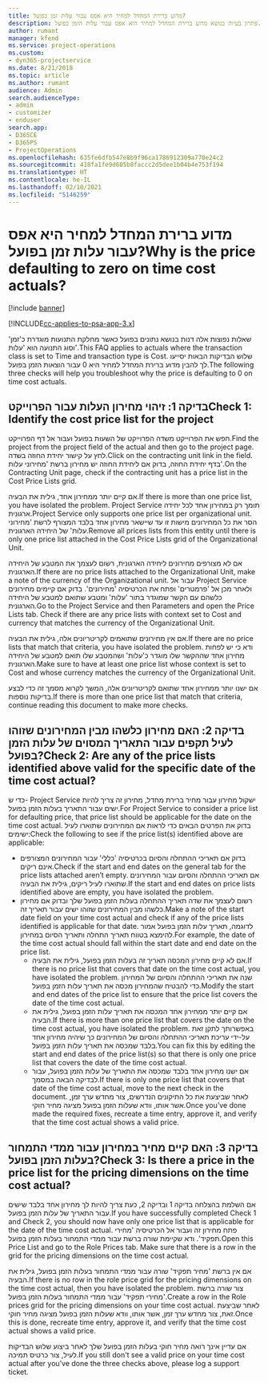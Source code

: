 ```yaml
---
title: מדוע ברירת המחדל למחיר היא אפס עבור עלות זמן בפועל?
description: פתרון בעיות בנושא מדוע ברירת המחדל למחיר היא אפס עבור עלות הזמן בפועל.
author: rumant
manager: kfend
ms.service: project-operations
ms.custom:
- dyn365-projectservice
ms.date: 8/21/2018
ms.topic: article
ms.author: rumant
audience: Admin
search.audienceType:
- admin
- customizer
- enduser
search.app:
- D365CE
- D365PS
- ProjectOperations
ms.openlocfilehash: 635fe6dfb547e8b9f96ca1786912309a770e24c2
ms.sourcegitcommit: 418fa1fe9d605b8faccc2d5dee1b04b4e753f194
ms.translationtype: HT
ms.contentlocale: he-IL
ms.lasthandoff: 02/10/2021
ms.locfileid: "5146259"
---
```

# <a name="why-is-the-price-defaulting-to-zero-on-time-cost-actuals"></a><span data-ttu-id="e2a94-103">מדוע ברירת המחדל למחיר היא אפס עבור עלות זמן בפועל?</span><span class="sxs-lookup"><span data-stu-id="e2a94-103">Why is the price defaulting to zero on time cost actuals?</span></span>

[!include [banner](../includes/psa-now-project-operations.md)]

[!INCLUDE[cc-applies-to-psa-app-3.x](../includes/cc-applies-to-psa-app-3x.md)]

<span data-ttu-id="e2a94-104">שאלות נפוצות אלה דנות בנושא נתונים בפועל כאשר מחלקת התנועות מוגדרת כ'זמן' וסוג התנועה הוא 'עלות'.</span><span class="sxs-lookup"><span data-stu-id="e2a94-104">This FAQ applies to actuals where the transaction class is set to Time and transaction type is Cost.</span></span> <span data-ttu-id="e2a94-105">שלוש הבדיקות הבאות יסייעו לך להבין מדוע ברירת המחדל למחיר היא 0 עבור הוצאות הזמן בפועל.</span><span class="sxs-lookup"><span data-stu-id="e2a94-105">The following three checks will help you troubleshoot why the price is defaulting to 0 on time cost actuals.</span></span>
 
## <a name="check-1-identify-the-cost-price-list-for-the-project"></a><span data-ttu-id="e2a94-106">בדיקה 1: זיהוי מחירון העלות עבור הפרוייקט</span><span class="sxs-lookup"><span data-stu-id="e2a94-106">Check 1: Identify the cost price list for the project</span></span>

<span data-ttu-id="e2a94-107">חפש את הפרוייקט משדה הפרוייקט של השעות בפועל ועבור אל דף הפרוייקט.</span><span class="sxs-lookup"><span data-stu-id="e2a94-107">Find the project from the project field of the actual and then go to the project page.</span></span> <span data-ttu-id="e2a94-108">לחץ על קישור יחידת החוזה בשדה.</span><span class="sxs-lookup"><span data-stu-id="e2a94-108">Click on the contracting unit link in the field.</span></span> <span data-ttu-id="e2a94-109">בדף יחידת החוזה, בדוק אם ליחידת החוזה יש מחירון ברשת 'מחירוני עלות'.</span><span class="sxs-lookup"><span data-stu-id="e2a94-109">On the Contracting Unit page, check if the contracting unit has a price list in the Cost Price Lists grid.</span></span>

<span data-ttu-id="e2a94-110">אם קיים יותר ממחירון אחד, גילית את הבעיה.</span><span class="sxs-lookup"><span data-stu-id="e2a94-110">If there is more than one price list, you have isolated the problem.</span></span> <span data-ttu-id="e2a94-111">Project Service תומך רק במחירון אחד לכל יחידה ארגונית.</span><span class="sxs-lookup"><span data-stu-id="e2a94-111">Project Service only supports one price list per organizational unit.</span></span> <span data-ttu-id="e2a94-112">הסר את כל המחירונים מישות זו עד שיישאר מחירון אחד בלבד המצורף לרשת 'מחירוני עלות' של היחידה הארגונית.</span><span class="sxs-lookup"><span data-stu-id="e2a94-112">Remove all prices lists from this entity until there is only one price list attached in the Cost Price Lists grid of the Organizational Unit.</span></span>

<span data-ttu-id="e2a94-113">אם לא מצורפים מחירונים ליחידה הארגונית, רשום לעצמך את המטבע של היחידה הארגונית.</span><span class="sxs-lookup"><span data-stu-id="e2a94-113">If there are no price lists attached to the Organizational Unit, make a note of the currency of the Organizational unit.</span></span> <span data-ttu-id="e2a94-114">עבור אל Project Service ולאחר מכן אל 'פרמטרים' ופתח את הכרטיסיה 'מחירונים'. בדוק אם קיימים מחירונים כלשהם עם הקשר שמוגדר בתור 'עלות' ומטבע שתואם למטבע של היחידה הארגונית.</span><span class="sxs-lookup"><span data-stu-id="e2a94-114">Go to the Project Service and then Parameters and open the Price Lists tab. Check if there are any price lists with context set to Cost and currency that matches the currency of the Organizational Unit.</span></span>
 
<span data-ttu-id="e2a94-115">אם אין מחירונים שתואמים לקריטריונים אלה, גילית את הבעיה.</span><span class="sxs-lookup"><span data-stu-id="e2a94-115">If there are no price lists that match that criteria, you have isolated the problem.</span></span> <span data-ttu-id="e2a94-116">ודא כי יש לפחות מחירון אחד שההקשר שלו מוגדר כ'עלות' ושהמטבע שלו תואם למטבע של היחידה הארגונית.</span><span class="sxs-lookup"><span data-stu-id="e2a94-116">Make sure to have at least one price list whose context is set to Cost and whose currency matches the currency of the Organizational Unit.</span></span>

<span data-ttu-id="e2a94-117">אם ישנו יותר ממחירון אחד שתואם לקריטריונים אלה, המשך לקרוא מסמך זה כדי לבצע בדיקות נוספות.</span><span class="sxs-lookup"><span data-stu-id="e2a94-117">If there is more than one price list that match that criteria, continue reading this document to make more checks.</span></span>

## <a name="check-2-are-any-of-the-price-lists-identified-above-valid-for-the-specific-date-of-the-time-cost-actual"></a><span data-ttu-id="e2a94-118">בדיקה 2: האם מחירון כלשהו מבין המחירונים שזוהו לעיל תקפים עבור התאריך המסוים של עלות הזמן בפועל?</span><span class="sxs-lookup"><span data-stu-id="e2a94-118">Check 2: Are any of the price lists identified above valid for the specific date of the time cost actual?</span></span>

<span data-ttu-id="e2a94-119">כדי ש- Project Service ישקול מחירון עבור מחיר ברירת מחדל, מחירון זה צריך להיות ישים עבור התאריך בעלות הזמן בפועל.</span><span class="sxs-lookup"><span data-stu-id="e2a94-119">For Project Service to consider a price list for defaulting price, that price list should be applicable for the date on the time cost actual.</span></span> <span data-ttu-id="e2a94-120">בדוק את הפרטים הבאים כדי לראות אם המחירונים שתוארו לעיל ישימים:</span><span class="sxs-lookup"><span data-stu-id="e2a94-120">Check the following to see if the price list(s) identified above are applicable:</span></span>

- <span data-ttu-id="e2a94-121">בדוק אם תאריכי ההתחלה והסיום בכרטיסיה 'כללי' עבור המחירונים המצורפים אינם ריקים.</span><span class="sxs-lookup"><span data-stu-id="e2a94-121">Check if the start and end dates on the general tab for the price lists attached aren’t empty.</span></span> <span data-ttu-id="e2a94-122">אם תאריכי ההתחלה והסיום עבור המחירונים שתוארו לעיל ריקים, גילית את הבעיה.</span><span class="sxs-lookup"><span data-stu-id="e2a94-122">If the start and end dates on price lists identified above are empty, you have isolated the problem.</span></span> 
- <span data-ttu-id="e2a94-123">רשום לעצמך את שדה תאריך ההתחלה בעלות הזמן בפועל שלך ובדוק אם מחירון כלשהו מבין המחירונים שזוהו ישים עבור תאריך זה.</span><span class="sxs-lookup"><span data-stu-id="e2a94-123">Make a note of the start date field on your time cost actual and check if any of the price lists identified is applicable for that date.</span></span> <span data-ttu-id="e2a94-124">לדוגמה, תאריך עלות הזמן בפועל אמור להימצא בטווח תאריך התחלה ותאריך הסיום במחירון.</span><span class="sxs-lookup"><span data-stu-id="e2a94-124">For example, the date of the time cost actual should fall within the start date and end date on the price list.</span></span> 
    - <span data-ttu-id="e2a94-125">אם לא קיים מחירון המכסה תאריך זה בעלות הזמן בפועל, גילית את הבעיה.</span><span class="sxs-lookup"><span data-stu-id="e2a94-125">If there is no price list that covers that date on the time cost actual, you have isolated the problem.</span></span> <span data-ttu-id="e2a94-126">שנה את תאריכי ההתחלה והסיום של המחירון כדי להבטיח שהמחירון מכסה את תאריך עלות הזמן בפועל.</span><span class="sxs-lookup"><span data-stu-id="e2a94-126">Modify the start and end dates of the price list to ensure that the price list covers the date of the time cost actual.</span></span> 
    - <span data-ttu-id="e2a94-127">אם קיים יותר ממחירון אחד המכסה את תאריך עלות הזמן בפועל, גילית את הבעיה.</span><span class="sxs-lookup"><span data-stu-id="e2a94-127">If there is more than one price list that covers the date on the time cost actual, you have isolated the problem.</span></span> <span data-ttu-id="e2a94-128">באפשרותך לתקן זאת על-ידי עריכת תאריכי ההתחלה והסיום של המחירונים כך שיהיה מחירון אחד בלבד שמכסה את תאריך עלות הזמן בפועל.</span><span class="sxs-lookup"><span data-stu-id="e2a94-128">You can fix this by editing the start and end dates of the price list(s) so that there is only one price list that covers the date of the time cost actual.</span></span> 
    - <span data-ttu-id="e2a94-129">אם ישנו מחירון אחד בלבד שמכסה את התאריך של עלות הזמן בפועל, עבור לבדיקה הבאה במסמך.</span><span class="sxs-lookup"><span data-stu-id="e2a94-129">If there is only one price list that covers that date of the time cost actual, move to the next check in the document.</span></span>
<span data-ttu-id="e2a94-130">לאחר שביצעת את כל התיקונים הנדרשים, צור מחדש ערך זמן, אשר אותו, וודא שעלות הזמן בפועל מציגה מחיר חוקי.</span><span class="sxs-lookup"><span data-stu-id="e2a94-130">Once you’ve done made the required fixes, recreate a time entry, approve it, and verify that the time cost actual shows a valid price.</span></span>

## <a name="check-3-is-there-a-price-in-the-price-list-for-the-pricing-dimensions-on-the-time-cost-actual"></a><span data-ttu-id="e2a94-131">בדיקה 3: האם קיים מחיר במחירון עבור ממדי התמחור בעלות הזמן בפועל?</span><span class="sxs-lookup"><span data-stu-id="e2a94-131">Check 3: Is there a price in the price list for the pricing dimensions on the time cost actual?</span></span>

<span data-ttu-id="e2a94-132">אם השלמת בהצלחה בדיקה 1 ובדיקה 2, כעת צריך להיות לך מחירון אחד בלבד שישים עבור התאריך של עלות הזמן בפועל.</span><span class="sxs-lookup"><span data-stu-id="e2a94-132">If you have successfully completed Check 1 and Check 2, you should now have only one price list that is applicable for the date of the time cost actual.</span></span> <span data-ttu-id="e2a94-133">פתח מחירון זה ועבור אל הכרטיסיה 'מחירי תפקיד'. ודא שקיימת שורה ברשת עבור ממדי התמחור בעלות הזמן בפועל.</span><span class="sxs-lookup"><span data-stu-id="e2a94-133">Open this Price List and go to the Role Prices tab. Make sure that there is a row in the grid for the pricing dimensions on the time cost actual.</span></span>

<span data-ttu-id="e2a94-134">אם אין ברשת 'מחיר תפקיד' שורה עבור ממדי התמחור בעלות הזמן בפועל, גילית את הבעיה.</span><span class="sxs-lookup"><span data-stu-id="e2a94-134">If there is no row in the role price grid for the pricing dimensions on the time cost actual, then you have isolated the problem.</span></span> <span data-ttu-id="e2a94-135">צור שורה ברשת 'מחירי תפקיד' עבור ממדי התמחור בעלות הזמן בפועל.</span><span class="sxs-lookup"><span data-stu-id="e2a94-135">Create a row in the Role prices grid for the pricing dimensions on your time cost actual.</span></span> <span data-ttu-id="e2a94-136">לאחר שביצעת זאת, צור מחדש ערך זמן, אשר אותו, וודא שעלות הזמן בפועל מציגה מחיר חוקי.</span><span class="sxs-lookup"><span data-stu-id="e2a94-136">Once this is done, recreate time entry, approve it, and verify that the time cost actual shows a valid price.</span></span>
 
<span data-ttu-id="e2a94-137">אם עדיין אינך רואה מחיר חוקי בעלות הזמן בפועל שלך לאחר ביצוע שלוש הבדיקות לעיל, צור כרטיס תמיכה.</span><span class="sxs-lookup"><span data-stu-id="e2a94-137">If you still don't see a valid price on your time cost actual after you’ve done the three checks above, please log a support ticket.</span></span>



